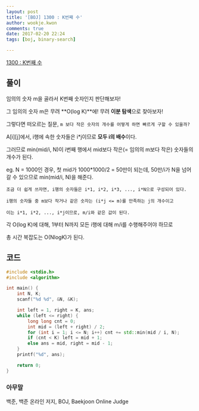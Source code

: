 ```yaml
---
layout: post
title: '[BOJ] 1300 : K번째 수'
author: wookje.kwon
comments: true
date: 2017-02-20 22:24
tags: [boj, binary-search]

---
```


[1300 : K번째 수](https://www.acmicpc.net/problem/1300)

## 풀이  

임의의 숫자 m을 골라서 K번째 숫자인지 판단해보자!  

그 임의의 숫자 m은 무려 **O(log K)**에! 무려 **이분 탐색**으로 찾아보자!

그렇다면 떠오르는 질문, `m 보다 작은 숫자의 개수를 어떻게 하면 빠르게 구할 수 있을까?`

A[i][j]에서, i행에 속한 숫자들은 i*j이므로 **모두 i의 배수**이다.

그러므로 min(mid/i, N)이 i번째 행에서 mid보다 작은(= 임의의 m보다 작은) 숫자들의 개수가 된다.

eg. N = 1000인 경우, 첫 mid가 1000*1000/2 = 50만이 되는데, 50만/i가 N을 넘어갈 수 있으므로 min(mid/i, N)을 해준다.    

```
조금 더 쉽게 쓰자면, i행의 숫자들은 i*1, i*2, i*3, ..., i*N으로 구성되어 있다.

i행의 숫자들 중 m보다 작거나 같은 숫자는 (i*j <= m)를 만족하는 j의 개수이고

이는 i*1, i*2, ..., i*j이므로, m/i와 같은 값이 된다.
```

각 O(log K)에 대해, 1부터 N까지 모든 i행에 대해 m/i를 수행해주어야 하므로

총 시간 복잡도는 O(NlogK)가 된다.


## 코드

```cpp
#include <stdio.h>
#include <algorithm>

int main() {
	int N, K;
	scanf("%d %d", &N, &K);

	int left = 1, right = K, ans;
	while (left <= right) {
		long long cnt = 0;
		int mid = (left + right) / 2;
		for (int i = 1; i <= N; i++) cnt += std::min(mid / i, N);
		if (cnt < K) left = mid + 1;
		else ans = mid, right = mid - 1;
	}
	printf("%d", ans);

	return 0;
}
```

### 아무말  
백준, 백준 온라인 저지, BOJ, Baekjoon Online Judge
